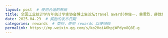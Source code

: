 ```yaml
---
layout: post  # 使用合适的布局
title: 全国工业统计学青年统计学家协会博士生论坛travel award(林俊一，黄君烈，薛敦耀)  # 奖励名称
date: 2025-04-23  # 奖励的发布日期
categories: rewards  # 类别，使用 rewards 以便归档
permalink: https://mp.weixin.qq.com/s/ko2HoiA6hpjWPdyo8Q8E-g
---
```




